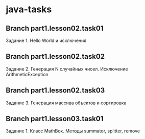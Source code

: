 # java-tasks

## Branch part1.lesson02.task01
Задание 1. Hello World и исключения

## Branch part1.lesson02.task02
Задание 2. Генерация N случайных чисел. Исключение ArithmeticException

## Branch part1.lesson02.task03
Задание 3. Генерация массива объектов и сортировка

## Branch part1.lesson03.task01
Задание 1. Класс MathBox. Методы summator, splitter, remove